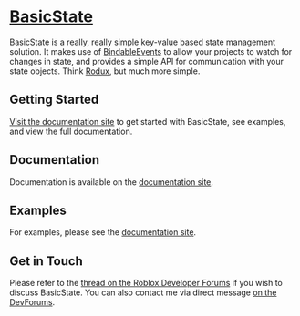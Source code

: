 # [BasicState](https://clockworksquirrel.github.io/BasicState/)
BasicState is a really, really simple key-value based state management solution. It makes use of [BindableEvents](https://developer.roblox.com/en-us/api-reference/class/BindableEvent) to allow your projects to watch for changes in state, and provides a simple API for communication with your state objects. Think [Rodux](https://roblox.github.io/rodux/), but much more simple.

## Getting Started
[Visit the documentation site](https://clockworksquirrel.github.io/BasicState/) to get started with BasicState, see examples, and view the full documentation.

## Documentation
Documentation is available on the [documentation site](https://clockworksquirrel.github.io/BasicState/docs/).

## Examples
For examples, please see the [documentation site](https://clockworksquirrel.github.io/BasicState/example/).

## Get in Touch
Please refer to the [thread on the Roblox Developer Forums](https://devforum.roblox.com/t/basicstate-a-state-management-solution/571355) if you wish to discuss BasicState.
You can also contact me via direct message [on the DevForums](https://devforum.roblox.com/u/clockworksquirrel).
